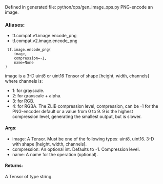 Defined in generated file: python/ops/gen_image_ops.py
PNG-encode an image.
### Aliases:
- tf.compat.v1.image.encode_png
- tf.compat.v2.image.encode_png

```
 tf.image.encode_png(
    image,
    compression=-1,
    name=None
)
```
image is a 3-D uint8 or uint16 Tensor of shape [height, width, channels] where channels is:
- 1: for grayscale.
- 2: for grayscale + alpha.
- 3: for RGB.
- 4: for RGBA.
The ZLIB compression level, compression, can be -1 for the PNG-encoder default or a value from 0 to 9. 9 is the highest compression level, generating the smallest output, but is slower.
#### Args:
- image: A Tensor. Must be one of the following types: uint8, uint16. 3-D with shape [height, width, channels].
- compression: An optional int. Defaults to -1. Compression level.
- name: A name for the operation (optional).
#### Returns:
A Tensor of type string.
